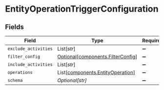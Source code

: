 # EntityOperationTriggerConfiguration


## Fields

| Field                                                                      | Type                                                                       | Required                                                                   | Description                                                                | Example                                                                    |
| -------------------------------------------------------------------------- | -------------------------------------------------------------------------- | -------------------------------------------------------------------------- | -------------------------------------------------------------------------- | -------------------------------------------------------------------------- |
| `exclude_activities`                                                       | List[*str*]                                                                | :heavy_minus_sign:                                                         | N/A                                                                        | SyncEntity                                                                 |
| `filter_config`                                                            | [Optional[components.FilterConfig]](../../models/shared/filterconfig.md)   | :heavy_minus_sign:                                                         | N/A                                                                        |                                                                            |
| `include_activities`                                                       | List[*str*]                                                                | :heavy_minus_sign:                                                         | N/A                                                                        | CreateEntity                                                               |
| `operations`                                                               | List[[components.EntityOperation](../../models/shared/entityoperation.md)] | :heavy_minus_sign:                                                         | N/A                                                                        |                                                                            |
| `schema`                                                                   | *Optional[str]*                                                            | :heavy_minus_sign:                                                         | N/A                                                                        | submission                                                                 |